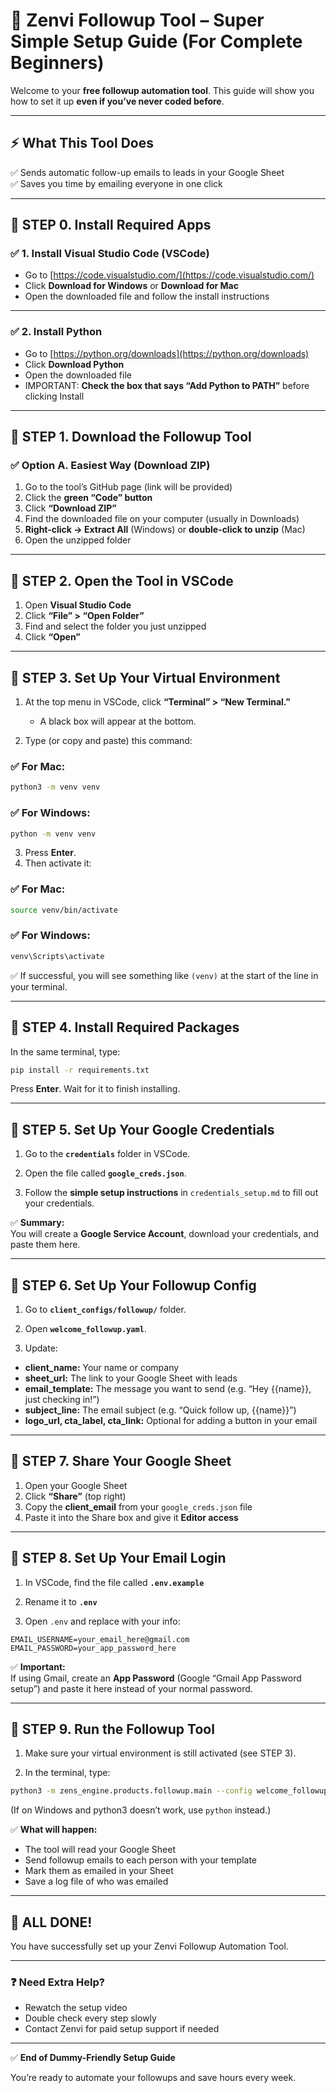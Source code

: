 # 📝 Zenvi Followup Tool – Super Simple Setup Guide (For Complete Beginners)

Welcome to your **free followup automation tool**. This guide will show you how to set it up **even if you’ve never coded before**.

---

## ⚡ **What This Tool Does**

✅ Sends automatic follow-up emails to leads in your Google Sheet  
✅ Saves you time by emailing everyone in one click

---

## 🚀 **STEP 0. Install Required Apps**

### ✅ **1. Install Visual Studio Code (VSCode)**

- Go to [https://code.visualstudio.com/](https://code.visualstudio.com/)
- Click **Download for Windows** or **Download for Mac**
- Open the downloaded file and follow the install instructions

---

### ✅ **2. Install Python**

- Go to [https://python.org/downloads](https://python.org/downloads)
- Click **Download Python**
- Open the downloaded file
- IMPORTANT: **Check the box that says “Add Python to PATH”** before clicking Install

---

## 🚀 **STEP 1. Download the Followup Tool**

### ✅ **Option A. Easiest Way (Download ZIP)**

1. Go to the tool’s GitHub page (link will be provided)
2. Click the **green “Code” button**
3. Click **“Download ZIP”**
4. Find the downloaded file on your computer (usually in Downloads)
5. **Right-click → Extract All** (Windows) or **double-click to unzip** (Mac)
6. Open the unzipped folder

---

## 🚀 **STEP 2. Open the Tool in VSCode**

1. Open **Visual Studio Code**
2. Click **“File” > “Open Folder”**
3. Find and select the folder you just unzipped
4. Click **“Open”**

---

## 🚀 **STEP 3. Set Up Your Virtual Environment**

1. At the top menu in VSCode, click **“Terminal” > “New Terminal.”**

   - A black box will appear at the bottom.

2. Type (or copy and paste) this command:

### ✅ **For Mac:**

```bash
python3 -m venv venv
```

### ✅ **For Windows:**

```bash
python -m venv venv
```

3. Press **Enter**.
4. Then activate it:

### ✅ **For Mac:**

```bash
source venv/bin/activate
```

### ✅ **For Windows:**

```bash
venv\Scripts\activate
```

✅ If successful, you will see something like `(venv)` at the start of the line in your terminal.

---

## 🚀 **STEP 4. Install Required Packages**

In the same terminal, type:

```bash
pip install -r requirements.txt
```

Press **Enter**. Wait for it to finish installing.

---

## 🚀 **STEP 5. Set Up Your Google Credentials**

1. Go to the **`credentials`** folder in VSCode.
2. Open the file called **`google_creds.json`**.

3. Follow the **simple setup instructions** in `credentials_setup.md` to fill out your credentials.

✅ **Summary:**  
You will create a **Google Service Account**, download your credentials, and paste them here.

---

## 🚀 **STEP 6. Set Up Your Followup Config**

1. Go to **`client_configs/followup/`** folder.
2. Open **`welcome_followup.yaml`**.

3. Update:

- **client_name:** Your name or company
- **sheet_url:** The link to your Google Sheet with leads
- **email_template:** The message you want to send (e.g. “Hey {{name}}, just checking in!”)
- **subject_line:** The email subject (e.g. “Quick follow up, {{name}}”)
- **logo_url, cta_label, cta_link:** Optional for adding a button in your email

---

## 🚀 **STEP 7. Share Your Google Sheet**

1. Open your Google Sheet
2. Click **“Share”** (top right)
3. Copy the **client_email** from your `google_creds.json` file
4. Paste it into the Share box and give it **Editor access**

---

## 🚀 **STEP 8. Set Up Your Email Login**

1. In VSCode, find the file called **`.env.example`**
2. Rename it to **`.env`**

3. Open `.env` and replace with your info:

```
EMAIL_USERNAME=your_email_here@gmail.com
EMAIL_PASSWORD=your_app_password_here
```

✅ **Important:**  
If using Gmail, create an **App Password** (Google “Gmail App Password setup”) and paste it here instead of your normal password.

---

## 🚀 **STEP 9. Run the Followup Tool**

1. Make sure your virtual environment is still activated (see STEP 3).

2. In the terminal, type:

```bash
python3 -m zens_engine.products.followup.main --config welcome_followup
```

(If on Windows and python3 doesn’t work, use `python` instead.)

✅ **What will happen:**

- The tool will read your Google Sheet
- Send followup emails to each person with your template
- Mark them as emailed in your Sheet
- Save a log file of who was emailed

---

## 🎉 **ALL DONE!**

You have successfully set up your Zenvi Followup Automation Tool.

---

### ❓ **Need Extra Help?**

- Rewatch the setup video
- Double check every step slowly
- Contact Zenvi for paid setup support if needed

---

✅ **End of Dummy-Friendly Setup Guide**

You’re ready to automate your followups and save hours every week.
